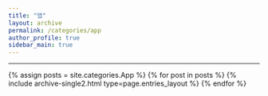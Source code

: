 ```yaml
---
title: "앱"
layout: archive
permalink: /categories/app
author_profile: true
sidebar_main: true
---
```


<!-- 공백이 포함되어 있는 카테고리 이름의 경우 site.categories['a b c'] 이런식으로! -->

***

{% assign posts = site.categories.App %}
{% for post in posts %} {% include archive-single2.html type=page.entries_layout %} {% endfor %}
